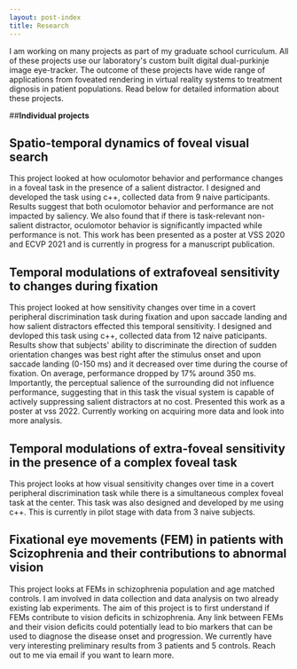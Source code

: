 ```yaml
---
layout: post-index
title: Research
---
```


I am working on many projects as part of my graduate school curriculum. All of these projects use our laboratory's custom built digital dual-purkinje image eye-tracker. The outcome of these projects have wide range of applications from foveated rendering in virtual reality systems to treatment dignosis in patient populations. Read below for detailed information about these projects.

##__Individual projects__

## __Spatio-temporal dynamics of foveal visual search__
This project looked at how oculomotor behavior and performance changes in a foveal task in the presence of a salient distractor. I designed and developed the task using c++, collected data from 9 naive participants. Results suggest that both oculomotor behavior and performance are not impacted by saliency. We also found that if there is task-relevant non-salient distractor, oculomotor behavior is significantly impacted while performance is not. This work has been presented as a poster at VSS 2020 and ECVP 2021 and is currently in progress for a manuscript publication.

## __Temporal modulations of extrafoveal sensitivity to changes during fixation__
This project looked at how sensitivity changes over time in a covert peripheral discrimination task
during fixation and upon saccade landing and how salient distractors effected this temporal sensitivity. I designed and devloped this task using c++, collected data from 12 naive paticipants. Results show that subjects' ability to discriminate the direction of sudden orientation changes was best right after the stimulus onset and upon saccade landing (0-150 ms) and it decreased over time during the course of fixation. On average, performance dropped by 17% around 350 ms. Importantly, the perceptual salience of the surrounding did not influence performance, suggesting that in this task the visual system is capable of actively suppressing salient distractors at no cost. Presented this work as a poster at vss 2022. Currently working on acquiring more data and look into more analysis.

## __Temporal modulations of extra-foveal sensitivity in the presence of a complex foveal task__
This project looks at how visual sensitivity changes over time in a covert peripheral discrimination task
while there is a simultaneous complex foveal task at the center. This task was also designed and developed by me using c++. This is currently in pilot stage with data from 3 naive subjects. 

## __Fixational eye movements (FEM) in patients with Scizophrenia and their contributions to abnormal vision__
This project looks at FEMs in schizophrenia population and age matched controls. I am involved in data collection and data analysis on two already existing lab experiments. The aim of this project is to first understand if FEMs contribute to vision deficits in schizophrenia. Any link between FEMs and their vision deficits could potentially lead to bio markers that can be used to diagnose the disease onset and progression. We currently have very interesting preliminary results from 3 patients and 5 controls. Reach out to me via email if you want to learn more.

<!-- # COMMENT EXPLAINING THIS PAGE -- 
We're currently using this section of the site to host these tutorials,
  but you might want to use it to showcase and describe your `Research`,
  to chronicle various `Talks` you've given over your history, or to
  write about various news or updates that have happened to you.

You can update the `title` of file (line 3) to change the heading of 
  the page and its title in the browser. To change how it's referred to
  in the navigation and/or adjust its url, see `data/navigation.yml` file.
-->


